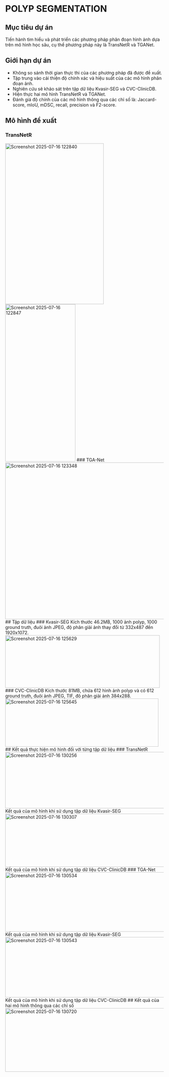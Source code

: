 # POLYP SEGMENTATION
## Mục tiêu dự án 
Tiến hành tìm hiểu và phát triển các phương pháp phân đoạn hình ảnh dựa trên mô hình học sâu, cụ thể phương pháp này là TransNetR và TGANet.
## Giới hạn dự án
- Không so sánh thời gian thực thi của các phương pháp đã được đề xuất.
- Tập trung vào cải thiện độ chính xác và hiệu suất của các mô hình phân đoạn ảnh.
- Nghiên cứu sẽ khảo sát trên tập dữ liệu Kvasir-SEG và CVC-ClinicDB.
- Hiện thực hai mô hình TransNetR và TGANet.
- Đánh giá độ chính của các mô hình thông qua các chỉ số là: Jaccard-score, mIoU, mDSC, recall, precision và F2-score.
## Mô hình đề xuất
### TransNetR
<img width="313" height="511" alt="Screenshot 2025-07-16 122840" src="https://github.com/user-attachments/assets/22a8b308-da0c-4861-a70e-8fef50e60dc0" />
<img width="223" height="500" alt="Screenshot 2025-07-16 122847" src="https://github.com/user-attachments/assets/431540fa-bd59-495e-85c4-3711a4c81fec" />
### TGA-Net
<img width="630" height="498" alt="Screenshot 2025-07-16 123348" src="https://github.com/user-attachments/assets/217bf8bb-97e5-426d-b41e-ed488fb87787" />
## Tập dữ liệu
### Kvasir-SEG
Kích thước 46.2MB, 1000 ảnh polyp, 1000 ground truth, đuôi ảnh JPEG, độ phân giải ảnh thay đổi từ 332x487 đến 1920x1072.
<img width="491" height="167" alt="Screenshot 2025-07-16 125629" src="https://github.com/user-attachments/assets/64a05aea-0d7e-40b8-b2e8-defb1aee2a76" />
### CVC-ClinicDB
Kích thước 81MB, chứa 612 hình ảnh polyp và có 612 ground truth, đuôi ảnh JPEG, TIF, đô phân giải ảnh 384x288.
<img width="487" height="153" alt="Screenshot 2025-07-16 125645" src="https://github.com/user-attachments/assets/cc71d8ca-b7bc-45fa-a47c-7123d92f8867" />
## Kết quả thực hiện mô hình đối với từng tập dữ liệu 
### TransNetR  
<img width="692" height="179" alt="Screenshot 2025-07-16 130256" src="https://github.com/user-attachments/assets/9fa662c4-90a8-4a34-96e8-9289bbb2efc9" />
Kết quả của mô hình khi sử dụng tập dữ liệu Kvasir-SEG
<img width="700" height="169" alt="Screenshot 2025-07-16 130307" src="https://github.com/user-attachments/assets/aa2b8914-97f0-4162-bf7c-d065eeaa4bad" />
Kết quả của mô hình khi sử dụng tập dữ liệu CVC-ClinicDB
### TGA-Net
<img width="672" height="189" alt="Screenshot 2025-07-16 130534" src="https://github.com/user-attachments/assets/9d938fb5-01d8-497e-a83b-fbd3dd3f6209" />
Kết quả của mô hình khi sử dụng tập dữ liệu Kvasir-SEG
<img width="672" height="192" alt="Screenshot 2025-07-16 130543" src="https://github.com/user-attachments/assets/ca92b91e-de8b-4be5-b0fe-437de8141514" />
Kết quả của mô hình khi sử dụng tập dữ liệu CVC-ClinicDB
## Kết quả của hai mô hình thông qua các chỉ số
<img width="716" height="202" alt="Screenshot 2025-07-16 130720" src="https://github.com/user-attachments/assets/4e5f1689-ae50-4841-835f-3f106ac71dcc" />
